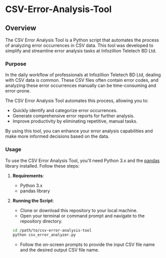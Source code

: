 # CSV-Error-Analysis-Tool

## Overview
The CSV Error Analysis Tool is a Python script that automates the process of analyzing error occurrences in CSV data. This tool was developed to simplify and streamline error analysis tasks at Infozillion Teletech BD Ltd.

### Purpose
In the daily workflow of professionals at Infozillion Teletech BD Ltd, dealing with CSV data is common. These CSV files often contain error codes, and analyzing these error occurrences manually can be time-consuming and error-prone.

The CSV Error Analysis Tool automates this process, allowing you to:
- Quickly identify and categorize error occurrences.
- Generate comprehensive error reports for further analysis.
- Improve productivity by eliminating repetitive, manual tasks.

By using this tool, you can enhance your error analysis capabilities and make more informed decisions based on the data.

### Usage
To use the CSV Error Analysis Tool, you'll need Python 3.x and the [pandas](https://pandas.pydata.org/) library installed. Follow these steps:

1. **Requirements**:
   - Python 3.x
   - pandas library

2. **Running the Script**:
   - Clone or download this repository to your local machine.
   - Open your terminal or command prompt and navigate to the repository directory.

   ```bash
   cd /path/to/csv-error-analysis-tool
   python csv_error_analyzer.py
   ```
   
   - Follow the on-screen prompts to provide the input CSV file name and the desired output CSV file name.

